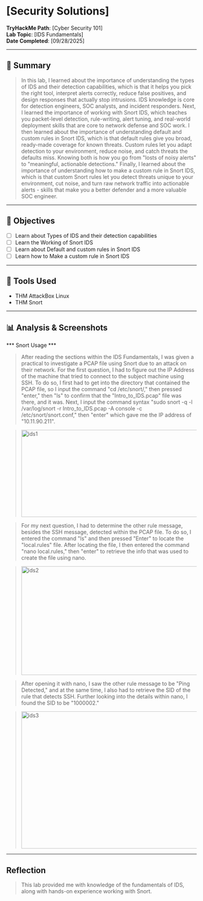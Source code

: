# [Security Solutions]

**TryHackMe Path**: [Cyber Security 101]  
**Lab Topic**: [IDS Fundamentals]  
**Date Completed**: [09/28/2025]

---

## 🧠 Summary

> In this lab, I learned about the importance of understanding the types of IDS and their detection capabilities, which is that it helps you pick the right tool, interpret alerts correctly, reduce false
positives, and design responses that actually stop intrusions. IDS knowledge is core for detection engineers, SOC analysts, and incident responders. Next, I learned the importance of working with Snort IDS, which teaches you packet-level detection, rule-writing, alert tuning, and real-world deployment skills that are core to network defense and SOC work. I then learned about the importance of
understanding default and custom rules in Snort IDS, which is that default rules give you broad, ready-made coverage for known threats. Custom rules let you adapt detection to your environment, reduce
noise, and catch threats the defaults miss. Knowing both is how you go from "losts of noisy alerts" to "meaningful, actionable detections." Finally, I learned about the importance of understanding how to
make a custom rule in Snort IDS, which is that custom Snort rules let you detect threats unique to your environment, cut noise, and turn raw network traffic into actionable alerts - skills that make you a
better defender and a more valuable SOC engineer.

---

## 🎯 Objectives
- [ ] Learn about Types of IDS and their detection capabilities
- [ ] Learn the Working of Snort IDS
- [ ] Learn about Default and custom rules in Snort IDS
- [ ] Learn how to Make a custom rule in Snort IDS

---

## 🧰 Tools Used
- THM AttackBox Linux
- THM Snort
  
---

## 📊 Analysis & Screenshots

*** Snort Usage ***

> After reading the sections within the IDS Fundamentals, I was given a practical to investigate a PCAP file using Snort due to an attack on their network. For the first question, I had to figure out the
IP Address of the machine that tried to connect to the subject machine using SSH. To do so, I first had to get into the directory that contained the PCAP file, so I input the command
"cd /etc/snort/," then pressed "enter," then "ls" to confirm that the "Intro_to_IDS.pcap" file was there, and it was. Next, I input the command syntax
"sudo snort -q -l /var/log/snort -r Intro_to_IDS.pcap -A console -c /etc/snort/snort.conf," then "enter" which gave me the IP address of "10.11.90.211".

> <img width="1199" height="230" alt="ids1" src="https://github.com/user-attachments/assets/875277ce-8309-4d5a-b384-5ca5bc4820a0" />

> For my next question, I had to determine the other rule message, besides the SSH message, detected within the PCAP file. To do so, I entered the command "ls" and then pressed "Enter" to locate the "local.rules" file.
After locating the file, I then entered the command "nano local.rules," then "enter" to retrieve the info that was used to create the file using nano. 

> <img width="598" height="287" alt="ids2" src="https://github.com/user-attachments/assets/59e1b9b5-0329-4c8b-9930-c32dd36e294a" />

> After opening it with nano, I saw the other rule message to be "Ping Detected," and at the same time, I also had to retrieve the SID of the rule that detects SSH. Further looking into the details within
nano, I found the SID to be "1000002."

> <img width="967" height="362" alt="ids3" src="https://github.com/user-attachments/assets/6a2b11f5-ebf5-4172-810b-429c841d9fb7" />

---

## Reflection

> This lab provided me with knowledge of the fundamentals of IDS, along with hands-on experience working with Snort.
